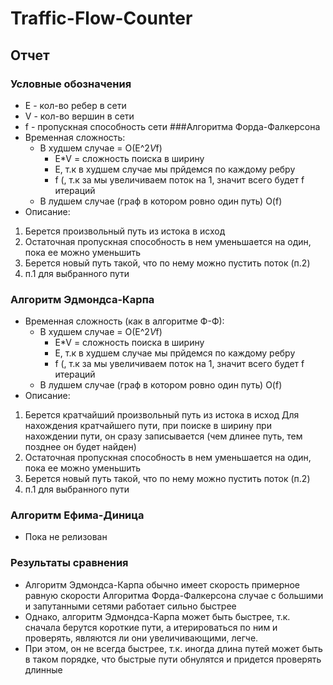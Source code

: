 # Traffic-Flow-Counter

##	Отчет

###	Условные обозначения
- E \- кол-во ребер в сети
- V \- кол-во вершин в сети
- f \- пропускная способность сети
###Алгоритма Форда-Фалкерсона
- Временная сложность:
	- В худшем случае = O(E^2*V*f)
		-  E*V = сложность поиска в ширину
		-  E, т.к в худшем случае мы прйдемся по каждому ребру
		-  f (, т.к за мы увеличиваем поток на 1, значит всего будет f итераций
	- В лудшем случае (граф в котором ровно один путь) O(f)
- Описание:
1. Берется произвольный путь из истока в исход
2. Остаточная пропускная способность в нем уменьшается на один, пока ее можно уменьшить
3. Берется новый путь такой, что по нему можно пустить поток (п.2)
4. п.1 для выбранного пути

###	Алгоритм Эдмондса-Карпа

- Временная сложность (как в алгоритме Ф-Ф):
	- В худшем случае = O(E^2*V*f)
		-  E*V = сложность поиска в ширину
		-  E, т.к в худшем случае мы прйдемся по каждому ребру
		-  f (, т.к за мы увеличиваем поток на 1, значит всего будет f итераций
	- В лудшем случае (граф в котором ровно один путь) O(f)
- Описание:
1. Берется кратчайший произвольный путь из истока в исход
	Для нахождения кратчайшего пути, при поиске в ширину при нахождении пути, он сразу записывается (чем длинее путь, тем позднее он будет найден)
2. Остаточная пропускная способность в нем уменьшается на один, пока ее можно уменьшить
3. Берется новый путь такой, что по нему можно пустить поток (п.2)
4. п.1 для выбранного пути

###	Алгоритм Ефима-Диница
- Пока не релизован

###	Результаты сравнения
- Алгоритм Эдмондса-Карпа обычно имеет скорость примерное равную скорости Алгоритма Форда-Фалкерсона случае с большими и запутанными
сетями работает сильно быстрее
- Однако, алгоритм Эдмондса-Карпа может быть быстрее, т.к. сначала берутся короткие пути, а итерироваться по ним и проверять, являются ли они увеличивающими,
легче.
- При этом, он не всегда быстрее, т.к. иногда длина путей может быть в таком порядке, что быстрые пути обнулятся и придется проверять длинные
